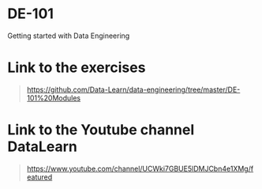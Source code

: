 # DE-101
Getting started with Data Engineering


# Link to the exercises
> https://github.com/Data-Learn/data-engineering/tree/master/DE-101%20Modules

# Link to the Youtube channel DataLearn
> https://www.youtube.com/channel/UCWki7GBUE5lDMJCbn4e1XMg/featured
